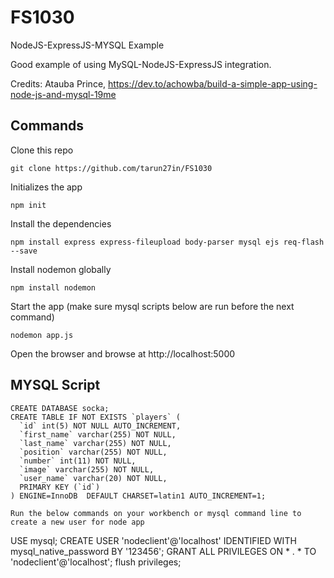 # FS1030
NodeJS-ExpressJS-MYSQL Example

Good example of using MySQL-NodeJS-ExpressJS integration.

Credits: Atauba Prince, https://dev.to/achowba/build-a-simple-app-using-node-js-and-mysql-19me


## Commands

Clone this repo

```
git clone https://github.com/tarun27in/FS1030
```

Initializes the app

```
npm init
```

Install the dependencies

```
npm install express express-fileupload body-parser mysql ejs req-flash --save
```

Install nodemon globally

```
npm install nodemon
```

Start the app (make sure mysql scripts below are run before the next command)

```
nodemon app.js
```

Open the browser and browse at http://localhost:5000

## MYSQL Script

```
CREATE DATABASE socka;
CREATE TABLE IF NOT EXISTS `players` (
  `id` int(5) NOT NULL AUTO_INCREMENT,
  `first_name` varchar(255) NOT NULL,
  `last_name` varchar(255) NOT NULL,
  `position` varchar(255) NOT NULL,
  `number` int(11) NOT NULL,
  `image` varchar(255) NOT NULL,
  `user_name` varchar(20) NOT NULL,
  PRIMARY KEY (`id`)
) ENGINE=InnoDB  DEFAULT CHARSET=latin1 AUTO_INCREMENT=1;
```

```
Run the below commands on your workbench or mysql command line to create a new user for node app

```
USE mysql;
CREATE USER 'nodeclient'@'localhost' IDENTIFIED WITH mysql_native_password BY '123456';
GRANT ALL PRIVILEGES ON * . * TO 'nodeclient'@'localhost';
flush privileges;
```

